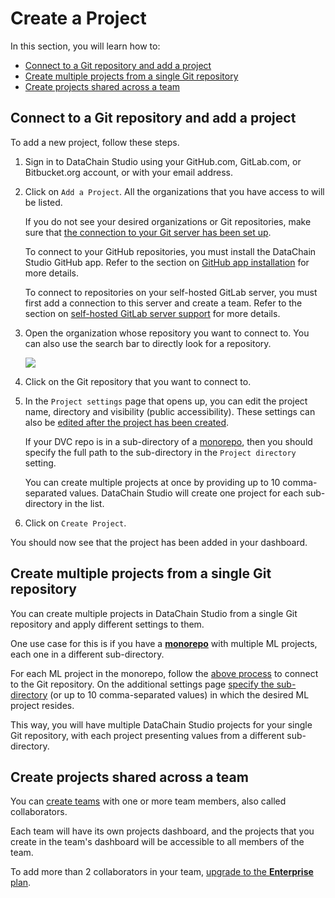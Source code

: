 # Create a Project

In this section, you will learn how to:

- [Connect to a Git repository and add a project](#connect-to-a-git-repository-and-add-a-project)
- [Create multiple projects from a single Git repository](#create-multiple-projects-from-a-single-git-repository)
- [Create projects shared across a team](#create-projects-shared-across-a-team)

## Connect to a Git repository and add a project

To add a new project, follow these steps.

1. Sign in to DataChain Studio using your GitHub.com, GitLab.com, or Bitbucket.org
   account, or with your email address.

2. Click on `Add a Project`. All the organizations that you have access to will
   be listed.

   <admon type="info">

   If you do not see your desired organizations or Git repositories, make sure
   that
   [the connection to your Git server has been set up](../account-management.md#git-connections).

   To connect to your GitHub repositories, you must install the DataChain Studio
   GitHub app. Refer to the section on
   [GitHub app installation](../git-connections/github-app.md)
   for more details.

   To connect to repositories on your self-hosted GitLab server, you must first
   add a connection to this server and create a team. Refer to the section on
   [self-hosted GitLab server support](../git-connections/custom-gitlab-server.md)
   for more details.

   </admon>

3. Open the organization whose repository you want to connect to. You can also
   use the search bar to directly look for a repository.

   ![](https://static.iterative.ai/img/studio/select_repo_v3.png)

4. Click on the Git repository that you want to connect to.

5. In the `Project settings` page that opens up, you can edit the project name,
   directory and visibility (public accessibility). These settings can also be
   [edited after the project has been created](configure-a-project.md).

   <admon type = "info">

   If your DVC repo is in a sub-directory of a
   [monorepo](https://en.wikipedia.org/wiki/Monorepo), then you should specify
   the full path to the sub-directory in the `Project directory` setting.

   </admon>

   <admon type = "tip">

   You can create multiple projects at once by providing up to 10
   comma-separated values. DataChain Studio will create one project for each
   sub-directory in the list.

   </admon>

6. Click on `Create Project`.

You should now see that the project has been added in your dashboard.

## Create multiple projects from a single Git repository

You can create multiple projects in DataChain Studio from a single Git repository and
apply different settings to them.

One use case for this is if you have a
**[monorepo](https://en.wikipedia.org/wiki/Monorepo)** with multiple ML
projects, each one in a different sub-directory.

For each ML project in the monorepo, follow the
[above process](#connect-to-a-git-repository-and-add-a-project) to connect to
the Git repository. On the additional settings page
[specify the sub-directory](configure-a-project.md#project-directory)
(or up to 10 comma-separated values) in which the desired ML project resides.

This way, you will have multiple DataChain Studio projects for your single Git
repository, with each project presenting values from a different sub-directory.

## Create projects shared across a team

You can [create teams](../team-collaboration.md) with one or
more team members, also called collaborators.

Each team will have its own projects dashboard, and the projects that you create
in the team's dashboard will be accessible to all members of the team.

To add more than 2 collaborators in your team,
[upgrade to the **Enterprise** plan](../team-collaboration.md#get-enterprise).
